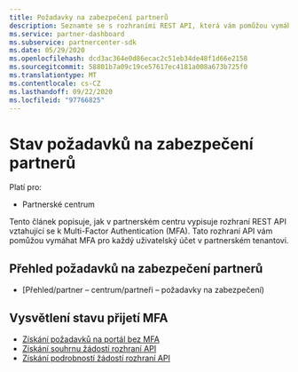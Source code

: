 ```yaml
---
title: Požadavky na zabezpečení partnerů
description: Seznamte se s rozhraními REST API, která vám pomůžou vymáhat službu Multi-Factor Authentication pro vašeho partnera.
ms.service: partner-dashboard
ms.subservice: partnercenter-sdk
ms.date: 05/29/2020
ms.openlocfilehash: dcd3ac364e0d86ecac2c51eb34de48f1d66e2158
ms.sourcegitcommit: 58801b7a09c19ce57617ec4181a008a673b725f0
ms.translationtype: MT
ms.contentlocale: cs-CZ
ms.lasthandoff: 09/22/2020
ms.locfileid: "97766825"
---
```

# <a name="partner-security-requirements-status"></a>Stav požadavků na zabezpečení partnerů

Platí pro:

- Partnerské centrum

Tento článek popisuje, jak v partnerském centru vypisuje rozhraní REST API vztahující se k Multi-Factor Authentication (MFA). Tato rozhraní API vám pomůžou vymáhat MFA pro každý uživatelský účet v partnerském tenantovi. 

## <a name="partner-security-requirements-overview"></a>Přehled požadavků na zabezpečení partnerů

- [Přehled/partner – centrum/partneři – požadavky na zabezpečení)

## <a name="understand-mfa-adoption-status"></a>Vysvětlení stavu přijetí MFA

- [Získání požadavků na portál bez MFA](get-portal-requests-without-mfa.md)
- [Získání souhrnu žádostí rozhraní API](get-api-request-summary.md)
- [Získání podrobností žádostí rozhraní API](get-api-request-details.md)
